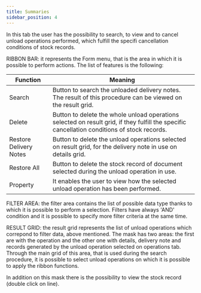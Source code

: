 ```yaml
---
title: Summaries
sidebar_position: 4
---
```


In this tab the user has the possibility to search, to view and to cancel unload operations performed, which fulfill the specifi cancellation conditions of stock records.

RIBBON BAR: it represents the Form menu, that is the area in which it is possible to perform actions. The list of features is the following:



| Function | Meaning |
| --- | --- |
| Search | Button to search the unloaded delivery notes. The result of this procedure can be viewed on the result grid. |
| Delete | Button to delete the whole unload operations selected on result grid, if they fulfill the specific cancellation conditions of stock records. |
| Restore Delivery Notes | Button to delete the unload operations selected on result grid, for the delivery note in use on details grid. |
| Restore All | Button to delete the stock record of document selected during the unload operation in use. |
| Property | It enables the user to view how the selected unload operation has been performed. |

FILTER AREA: the filter area contains the list of possible data type thanks to which it is possible to perform a selection. Filters have always 'AND' condition and it is possible to specify more filter criteria at the same time. 

RESULT GRID: the result grid represents the list of unload operations which correpond to filter data, above mentioned. The mask has two areas: the first are with the operation and the other one with details, delivery note and records generated by the unload operation selected on operations tab. Through the main grid of this area, that is used during the search procedure, it is possible to select unload operations on which it is possible to apply the ribbon functions.

In addition on this mask there is the possibility to view the stock record (double click on line).






